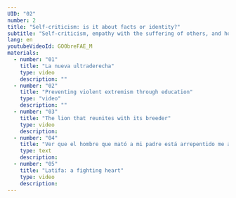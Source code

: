 ```yaml
---
UID: "02"
number: 2
title: "Self-criticism: is it about facts or identity?"
subtitle: "Self-criticism, empathy with the suffering of others, and honesty are the antidotes for avoiding fundamentalist attitudes."
lang: en
youtubeVideoId: GO0breFAE_M
materials:
  - number: "01"
    title: "La nueva ultraderecha"
    type: video
    description: ""
  - number: "02"
    title: "Preventing violent extremism through education"
    type: "video"
    description: ""
  - number: "03"
    title: "The lion that reunites with its breeder"
    type: video
    description:
  - number: "04"
    title: "Ver que el hombre que mató a mi padre está arrepentido me ayuda"
    type: text
    description:
  - number: "05"
    title: "Latifa: a fighting heart"
    type: video
    description:
---
```

